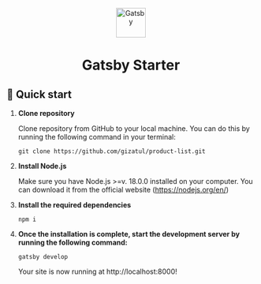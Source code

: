 <p align="center">
  <a href="https://www.gatsbyjs.com/?utm_source=starter&utm_medium=readme&utm_campaign=minimal-starter-ts">
    <img alt="Gatsby" src="https://www.gatsbyjs.com/Gatsby-Monogram.svg" width="60" />
  </a>
</p>
<h1 align="center">
  Gatsby Starter
</h1>

## 🚀 Quick start

1.  **Clone repository**

    Clone repository from GitHub to your local machine. You can do this by running the following command in your terminal:

    ```shell
    git clone https://github.com/gizatul/product-list.git
    ```

2.  **Install Node.js**

    Make sure you have Node.js >=v. 18.0.0 installed on your computer. You can download it from the official website (https://nodejs.org/en/)

3.  **Install the required dependencies**

    ```shell
    npm i
    ```

4.  **Once the installation is complete, start the development server by running the following command:**

    ```shell
    gatsby develop
    ```
    Your site is now running at http://localhost:8000!

